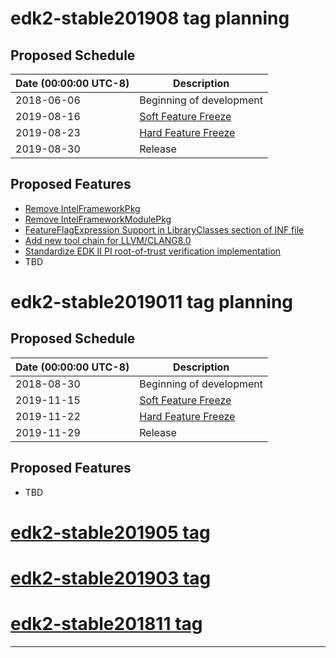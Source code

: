 # edk2-stable201908 tag planning

## Proposed Schedule

| Date (00:00:00 UTC-8)| Description                              |
| ---------------------| ---------------------------------------- |
| 2018-06-06           | Beginning of development                 |
| 2019-08-16           | [Soft Feature Freeze](SoftFeatureFreeze) |
| 2019-08-23           | [Hard Feature Freeze](HardFeatureFreeze) |
| 2019-08-30           | Release                                  |

## Proposed Features
* [Remove IntelFrameworkPkg](https://bugzilla.tianocore.org/show_bug.cgi?id=1604)
* [Remove IntelFrameworkModulePkg](https://bugzilla.tianocore.org/show_bug.cgi?id=1605)
* [FeatureFlagExpression Support in LibraryClasses section of INF file](https://bugzilla.tianocore.org/show_bug.cgi?id=1446)
* [Add new tool chain for LLVM/CLANG8.0](https://bugzilla.tianocore.org/show_bug.cgi?id=1603)
* [Standardize EDK II PI root-of-trust verification implementation](https://bugzilla.tianocore.org/show_bug.cgi?id=1617)
* TBD

# edk2-stable2019011 tag planning

## Proposed Schedule

| Date (00:00:00 UTC-8)| Description                              |
| ---------------------| ---------------------------------------- |
| 2018-08-30           | Beginning of development                 |
| 2019-11-15           | [Soft Feature Freeze](SoftFeatureFreeze) |
| 2019-11-22           | [Hard Feature Freeze](HardFeatureFreeze) |
| 2019-11-29           | Release                                  |

## Proposed Features
* TBD

# [edk2-stable201905 tag](https://github.com/tianocore/edk2/releases/tag/edk2-stable201905)
# [edk2-stable201903 tag](https://github.com/tianocore/edk2/releases/tag/edk2-stable201903)
# [edk2-stable201811 tag](https://github.com/tianocore/edk2/releases/tag/edk2-stable201811)

---
